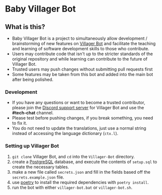 # **Baby Villager Bot**

## What is this?
* Baby Villager Bot is a project to simultaneously allow development / brainstorming of new features on [Villager Bot](https://github.com/Iapetus-11/Villager-Bot) and facilitate the teaching and learning of software development skills to those who contribute.
* Users may contribute code that isn't up to the stricter standards of the original repository and while learning can contribute to the future of Villager Bot.
* Trusted users may push changes without submitting pull requests first
* Some features may be taken from this bot and added into the main bot after being polished.

### Development
* If you have any questions or want to become a trusted contributor, please join the [Discord support server](https://discord.gg/39DwwUV) for Villager Bot and use the **#tech-chat** channel.
* Please test before pushing changes, if you break something, you need to fix it.
* You do not need to update the translations, just use a normal string instead of accessing the language dictionary (`ctx.l`).

### Setting up Villager Bot
1. `git clone` Villager Bot, and `cd` into the `Villager-Bot` directory.
2. create a [PostgreSQL](https://www.postgresql.org/) database, and execute the contents of `setup.sql` to create the necessary tables.
3. make a new file called `secrets.json` and fill in the fields based off the `secrets.example.json` file.
4. use [poetry](https://python-poetry.org) to install the required dependencies with `poetry install`.
5. run the bot with either `villager-bot.bat` or `villager-bot.sh`.
